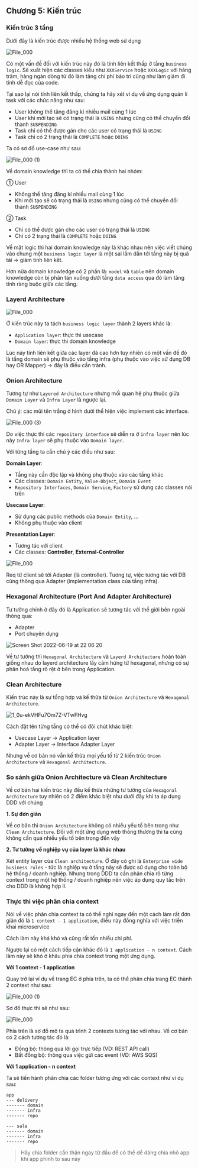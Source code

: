 ## Chương 5: Kiến trúc

### Kiến trúc 3 tầng

Dưới đây là kiến trúc được nhiều hệ thống web sử dụng

![File_000](https://user-images.githubusercontent.com/15076665/174479794-17b8bdde-5db4-4a3b-ad4b-c98b7f0f586f.png)

Có một vấn đề đối với kiến trúc này đó là tính liên kết thấp ở tầng `business logic`. Sẽ xuất hiện các classes kiểu như `XXXService` hoặc `XXXLogic` với hàng trăm, hàng ngàn dòng từ đó làm tăng chi phí bảo trì cũng như làm giảm đi tính dễ đọc của code.

Tại sao lại nói tính liên kết thấp, chúng ta hãy xét ví dụ về ứng dụng quản lí task với các chức năng như sau:
- User không thể tăng đăng kí nhiều mail cùng 1 lúc
- User khi mới tạo sẽ có trạng thái là `USING` nhưng cũng có thể chuyển đổi thành `SUSPENDING`
- Task chỉ có thể được gán cho các user có trạng thái là `USING`
- Task chỉ có 2 trạng thái là `COMPLETE` hoặc `DOING`

Ta có sơ đồ use-case như sau:

![File_000 (1)](https://user-images.githubusercontent.com/15076665/174480224-e0b30063-1e91-40a7-92a9-00a83b37e45f.png)

Về domain knowledge thì ta có thể chia thành hai nhóm:

① User
- Không thể tăng đăng kí nhiều mail cùng 1 lúc
- Khi mới tạo sẽ có trạng thái là `USING` nhưng cũng có thể chuyển đổi thành `SUSPENDING`

② Task
- Chỉ có thể được gán cho các user có trạng thái là `USING`
- Chỉ có 2 trạng thái là `COMPLETE` hoặc `DOING`

Về mặt logic thì hai domain knowledge này là khác nhau nên việc viết chúng vào chung một `business logic layer` là một sai lầm dẫn tới tầng này bị quá tải → giảm tính liên kết.

Hơn nữa domain knowledge có 2 phần là: `model` và `table` nên domain knowledge còn bị phân tán xuống dưới tầng `data access` qua đó làm tăng tính ràng buộc giữa các tầng.

### Layerd Architecture

![File_000](https://user-images.githubusercontent.com/15076665/174481079-c053b2dd-a946-477e-b666-3359a17a5d2e.png)

Ở kiến trúc này ta tách `business logic layer` thành 2 layers khác là:
- `Application layer`: thực thi usecase
- `Domain layer`: thực thi domain knowledge

Lúc này tính liên kết giữa các layer đã cao hơn tuy nhiên có một vấn đề đó là tầng domain sẽ phụ thuộc vào tầng infra (phụ thuộc vào việc sử dụng DB hay OR Mapper) → đây là điều cần tránh.

### Onion Architecture

Tương tự như `Layered Architecture` nhưng mối quan hệ phụ thuộc giữa `Domain Layer` và `Infra Layer` là ngược lại.

Chú ý: các mũi tên trắng ở hình dưới thể hiện việc implement các interface.

![File_000 (3)](https://user-images.githubusercontent.com/15076665/174481441-e75fbcb5-99d3-4b61-a42c-e9809b350044.png)

Do việc thực thi các `repository interface` sẽ diễn ra ở `infra layer` nên lúc này `Infra layer` sẽ phụ thuộc vào `Domain layer`.

Với từng tầng ta cần chú ý các điều như sau:

**Domain Layer**:
- Tầng này cần độc lập và không phụ thuộc vào các tầng khác
- Các classes: `Domain Entity`, `Value-Object`, `Domain Event`
- `Repository Interfaces`, `Domain Service`, `Factory` sử dụng các classes nói trên

**Usecase Layer**:
- Sử dụng các public methods của `Domain Entity`, ...
- Không phụ thuộc vào client

**Presentation Layer**:
- Tương tác với client
- Các classes: **Controller**, **External-Controller**

![File_000](https://user-images.githubusercontent.com/15076665/174482099-e8407758-e317-480b-8123-584ffd7c0fc8.png)

Req từ client sẽ tới Adapter (là controller). Tương tự, việc tương tác với DB cũng thông qua Adapter (implementation class của tầng infra).

### Hexagonal Architecture (Port And Adapter Architecture)

Tư tưởng chính ở đây đó là Application sẽ tương tác với thế giới bên ngoài thông qua:
- Adapter
- Port chuyên dụng

![Screen Shot 2022-06-19 at 22 06 20](https://user-images.githubusercontent.com/15076665/174482537-dc017d93-6ff8-4baa-b14a-f9b086bd75a2.png)

Về tư tưởng thì `Hexagonal Architecture` và `Layerd Architecture` hoàn toàn giống nhau do layerd architecture lấy cảm hứng từ hexagonal, nhưng có sự phân hoá tầng rõ rệt ở bên trong Application.

### Clean Architecture

Kiến trúc này là sự tổng hợp và kế thừa từ `Onion Architecture` và `Hexagonal Architecture`.

![1_0u-ekVHFu7Om7Z-VTwFHvg](https://user-images.githubusercontent.com/15076665/175429364-68f2d02f-2956-4278-8ea6-c84ae3377139.png)

Cách đặt tên từng tầng có thể có đôi chút khác biệt:
- Usecase Layer → Application layer
- Adapter Layer → Interface Adapter Layer

Nhưng về cơ bản nó vẫn kế thừa mọi yếu tố từ 2 kiến trúc `Onion Architecture` và `Hexagonal Architecture`.

### So sánh giữa Onion Architecture và Clean Architecture

Về cơ bản hai kiến trúc này đều kế thừa những tư tưởng của `Hexagonal Architecture` tuy nhiên có 2 điểm khác biệt như dưới đây khi ta áp dụng DDD với chúng

**1. Sự đơn giản**

Về cơ bản thì `Onion Architecture` không có nhiều yếu tố bên trong như `Clean Architecture`. Đối với một ứng dụng web thông thường thì ta cũng không cần quá nhiều yếu tố bên trong đến vậy

**2. Tư tưởng về nghiệp vụ của layer là khác nhau**

Xét entity layer của `Clean architecture`. Ở đây có ghi là `Enterprise wide business rules` - tức là nghiệp vụ ở tầng này sẽ được sử dụng cho toàn bộ hệ thống / doanh nghiệp. Nhưng trong DDD ta cần phân chia rõ từng context trong một hệ thống / doanh nghiệp nên việc áp dụng quy tắc trên cho DDD là không hợp lí.

### Thực thi việc phân chia context

Nói về việc phân chia context ta có thể nghĩ ngay đến một cách làm rất đơn giản đó là `1 context - 1 application`, điều này đồng nghĩa với việc triển khai microservice

Cách làm này khá khó và cũng rất tốn nhiều chi phí.

Ngược lại có một cách tiếp cận khác đó là `1 application - n context`. Cách làm này sẽ khó ở khâu phia chia context trong một ứng dụng.

**Với 1 context - 1 application**

Quay trở lại ví dụ về trang EC ở phía trên, ta có thể phân chia trang EC thành 2 context như sau:

![File_000 (1)](https://user-images.githubusercontent.com/15076665/176199686-19816ab6-6c53-4ab9-ab95-9010b89f3baa.png)

Sơ đồ thực thi sẽ như sau:

![File_000](https://user-images.githubusercontent.com/15076665/176199677-2903dcac-8676-44b9-bc51-e33ee5a89c14.png)

Phía trên là sơ đồ mô ta quá trình 2 contexts tương tác với nhau. Về cơ bản có 2 cách tương tác đó là:
- Đồng bộ: thông qua lời gọi trực tiếp (VD: REST API call)
- Bất đồng bộ: thông qua việc gửi các event (VD: AWS SQS)

**Với 1 application - n context**

Ta sẽ tiến hành phân chia các folder tương ứng với các context như ví dụ sau:

```
app
--- delivery
------- domain
------- infra
------- repo

--- sale
------- domain
------- infra
------- repo
```

> Hãy chia folder cẩn thận ngay từ đầu để có thể dễ dàng chia nhỏ app khi app phình to sau này
